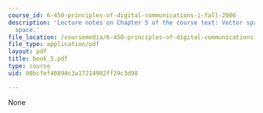 ```yaml
---
course_id: 6-450-principles-of-digital-communications-i-fall-2006
description: 'Lecture notes on Chapter 5 of the course text: Vector spaces and signal
  space.'
file_location: /coursemedia/6-450-principles-of-digital-communications-i-fall-2006/90bcfef40894c3a17214902ff29c3d98_book_5.pdf
file_type: application/pdf
layout: pdf
title: book_5.pdf
type: course
uid: 90bcfef40894c3a17214902ff29c3d98

---
```

None